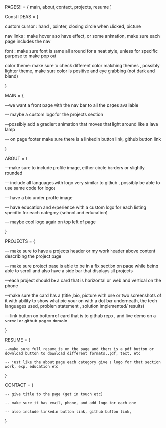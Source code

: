 PAGES!! = {
main,
about,
contact,
projects,
resume
}

Const IDEAS = {

custom cursor :
     hand , 
     pointer, 
     closing circle when clicked,
     picture

nav links :
      make hover also have effect,
      or some animation,
      make sure each page includes the nav

 font : 
        make sure font is same all around for a neat style, unless for specific purpose to make pop out 

color theme: 
    make sure to check different color matching themes , possibly lighter theme, make sure color is positive and eye grabbing (not dark and bland)

}

MAIN = {

--we want a front page with the nav bar to all the pages available

-- maybe a custom logo for the projects section

--possibly add a gradient animation that moves that light around like a lava lamp 

-- on page footer make sure there is a linkedin button link, github button link

}

ABOUT = {

--make sure to include profile image, either circle borders or slightly rounded 

-- include all languages with logo very similar to github , possibly be able to use same code for logos

--  have a bio under profile image 

-- have education and experience with a custom logo for each listing specific for each category (school and education)

-- maybe cool logo again on top left of page


}

PROJECTS = {

-- make sure to have a projects header or my work header above content describing the project page

-- make sure project page is able to be in a fix section on page while being able to scroll and also have a side bar that displays all projects

--each project should be a card that is horizontal on web and vertical on the phone 

--make sure the card has a 
(title ,bio, picture with one or two screenshots of it 
with ability to show what pic your on with a dot bar underneath, the tech languages used, problem statement , solution implemented/ results)

-- link button on bottom of card that is to github repo , and live demo on a vercel or github pages domain

}

RESUME = {

    --make sure full resume is on the page and there is a pdf button or download button to download different formats..pdf, text, etc

    -- just like the about page each category give a logo for that section work, exp, education etc

}

CONTACT = {

    -- give title to the page (get in touch etc)

    -- make sure it has email, phone, and add logo for each one
    
    -- also include linkedin button link, github button link,

}